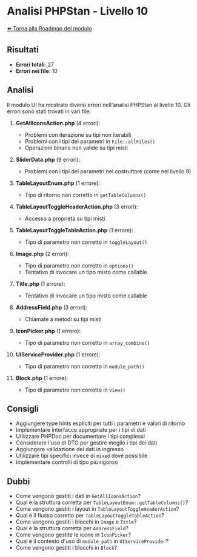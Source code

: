 # Analisi PHPStan - Livello 10

[⬅️ Torna alla Roadmap del modulo](../roadmap.md)


## Risultati
- **Errori totali**: 27
- **Errori nei file**: 10

## Analisi
Il modulo UI ha mostrato diversi errori nell'analisi PHPStan al livello 10. Gli errori sono stati trovati in vari file:

1. **GetAllIconsAction.php** (4 errori):
   - Problemi con iterazione su tipi non iterabili
   - Problemi con i tipi dei parametri in `File::allFiles()`
   - Operazioni binarie non valide su tipi misti

2. **SliderData.php** (9 errori):
   - Problemi con i tipi dei parametri nel costruttore (come nel livello 9)

3. **TableLayoutEnum.php** (1 errore):
   - Tipo di ritorno non corretto in `getTableColumns()`

4. **TableLayoutToggleHeaderAction.php** (3 errori):
   - Accesso a proprietà su tipi misti

5. **TableLayoutToggleTableAction.php** (1 errore):
   - Tipo di parametro non corretto in `toggleLayout()`

6. **Image.php** (2 errori):
   - Tipo di parametro non corretto in `options()`
   - Tentativo di invocare un tipo misto come callable

7. **Title.php** (1 errore):
   - Tentativo di invocare un tipo misto come callable

8. **AddressField.php** (3 errori):
   - Chiamate a metodi su tipi misti

9. **IconPicker.php** (1 errore):
   - Tipo di parametro non corretto in `array_combine()`

10. **UIServiceProvider.php** (1 errore):
    - Tipo di parametro non corretto in `module_path()`

11. **Block.php** (1 errore):
    - Tipo di parametro non corretto in `view()`

## Consigli
- Aggiungere type hints espliciti per tutti i parametri e valori di ritorno
- Implementare interfacce appropriate per i tipi di dati
- Utilizzare PHPDoc per documentare i tipi complessi
- Considerare l'uso di DTO per gestire meglio i tipi dei dati
- Aggiungere validazione dei dati in ingresso
- Utilizzare tipi specifici invece di `mixed` dove possibile
- Implementare controlli di tipo più rigorosi

## Dubbi
- Come vengono gestiti i dati in `GetAllIconsAction`?
- Qual è la struttura corretta per `TableLayoutEnum::getTableColumns()`?
- Come vengono gestiti i layout in `TableLayoutToggleHeaderAction`?
- Qual è il flusso corretto per `TableLayoutToggleTableAction`?
- Come vengono gestiti i blocchi in `Image` e `Title`?
- Qual è la struttura corretta per `AddressField`?
- Come vengono gestite le icone in `IconPicker`?
- Qual è il contesto d'uso di `module_path` in `UIServiceProvider`?
- Come vengono gestiti i blocchi in `Block`? 
